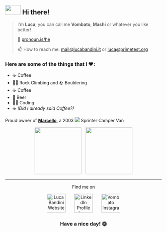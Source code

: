 ## <img src="https://media0.giphy.com/media/Uuvny52shyLJKtdiRM/giphy.gif" height="30px" width="50px"> Hi there! 
> I'm **Luca**, you can call me **Vombato**, **Mashi** or whatever you like better!
> 
> 👤 [pronoun.is/he](https://pronoun.is/he)
>
>  📫 How to reach me: mail@lucabandini.it or luca@primetest.org
### Here are some of the things that I ❤️:

- ☕ Coffee
- 🧗‍♂️ Rock Climbing and 🪨 Bouldering
- ☕ Coffee
- 🍺 Beer
- 👨‍💻 Coding
- ☕ *(Did I already said Coffee?)*

Proud owner of [**Marcello**](https://instagram.com/marcellothevan), a 2003 <img src="https://aleen42.github.io/badges/src/mercedes_benz.svg"> Sprinter Camper Van


<p align="center"><img src="https://github-readme-stats-pearl-seven-71.vercel.app/api?username=vombato&show_icons=true&theme=dracula" height="150px"> <img src="https://media1.giphy.com/media/TcdpZwYDPlWXC/giphy.gif" height="150px"></p>



---

<p align="center">Find me on</p>

<p align="center"><a href="https://lucabandini.it"><img alt="Luca Bandini Website" width="60" height="60" src="https://cdn-icons-png.flaticon.com/512/975/975645.png"/></a>  <a href="https://www.linkedin.com/in/lucabandini/"><img alt="LinkedIn Profile Luca Bandini" widht="60" height="60" src="https://cdn-icons-png.flaticon.com/512/174/174857.png"/></a>  <a href="https://instagram.com/Vombato"><img alt="Vombato Instagram" widht="60" height="60" src="https://www.comune.foggia.it/wp-content/uploads/2021/04/instagram-logo-png.png"/></a></p>

<h3 align="center">Have a nice day! 🌞</h3>
